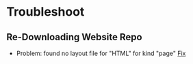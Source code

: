 # Troubleshoot

## Re-Downloading Website Repo

- Problem: found no layout file for "HTML" for kind "page" [Fix](https://stackoverflow.com/questions/60269683/how-to-fix-the-error-found-no-layout-file-for-html-for-page-in-hugo-cms)
